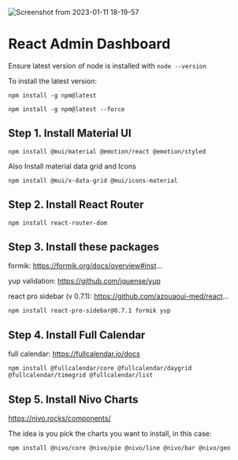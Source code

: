 ![Screenshot from 2023-01-11 18-19-57](https://user-images.githubusercontent.com/47034430/211886641-9dd3ce89-daa4-492a-ae72-27a23ddd7695.png)


# React Admin Dashboard

Ensure latest version of node is installed with ```node --version```

To install the latest version:

```npm install -g npm@latest```

```npm install -g npm@latest --force```

## Step 1. Install Material UI

```npm install @mui/material @emotion/react @emotion/styled```

Also Install material data grid and Icons

```npm install @mui/x-data-grid @mui/icons-material```


## Step 2. Install React Router

```npm install react-router-dom```

## Step 3. Install these packages

formik: https://formik.org/docs/overview#inst...

yup validation: https://github.com/jquense/yup

react pro sidebar (v 0.7.1): https://github.com/azouaoui-med/react...

```npm install react-pro-sidebar@0.7.1 formik yup```

## Step 4. Install Full Calendar

full calendar: https://fullcalendar.io/docs

```npm install @fullcalendar/core @fullcalendar/daygrid @fullcalendar/timegrid @fullcalendar/list```

## Step 5. Install Nivo Charts

https://nivo.rocks/components/

The idea is you pick the charts you want to install, in this case:
 
```npm install @nivo/core @nivo/pie @nivo/line @nivo/bar @nivo/geo```
